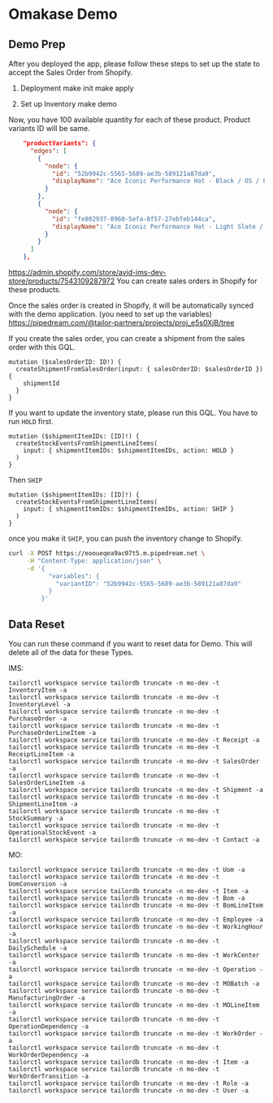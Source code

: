 # Omakase Demo

## Demo Prep

After you deployed the app, please follow these steps to set up the state to accept the Sales Order from Shopify.

1. Deployment
   make init
   make apply

2. Set up Inventory
   make demo

Now, you have 100 available quantity for each of these product.
Product variants ID will be same.

```json
    "productVariants": {
      "edges": [
        {
          "node": {
            "id": "52b9942c-5565-5689-ae3b-589121a87da9",
            "displayName": "Ace Iconic Performance Hat - Black / OS / Plain",
          }
        },
        {
          "node": {
            "id": "fe802937-0960-5efa-8f57-27ebfeb144ca",
            "displayName": "Ace Iconic Performance Hat - Light Slate / OS / Plain",
          }
        }
      ]
    },
```

https://admin.shopify.com/store/avid-ims-dev-store/products/7543109287972
You can create sales orders in Shopify for these products.

Once the sales order is created in Shopify, it will be automatically synced with the demo application. (you need to set up the variables)
https://pipedream.com/@tailor-partners/projects/proj_e5s0XjB/tree

If you create the sales order, you can create a shipment from the sales order with this GQL.

```gql
mutation ($salesOrderID: ID!) {
  createShipmentFromSalesOrder(input: { salesOrderID: $salesOrderID }) {
    shipmentId
  }
}
```

If you want to update the inventory state, please run this GQL.
You have to run `HOLD` first.

```gql
mutation ($shipmentItemIDs: [ID]!) {
  createStockEventsFromShipmentLineItems(
    input: { shipmentItemIDs: $shipmentItemIDs, action: HOLD }
  )
}
```

Then `SHIP`

```gql
mutation ($shipmentItemIDs: [ID]!) {
  createStockEventsFromShipmentLineItems(
    input: { shipmentItemIDs: $shipmentItemIDs, action: SHIP }
  )
}
```

once you make it `SHIP`, you can push the inventory change to Shopify.

```sh
curl -X POST https://eooueqea9ac07t5.m.pipedream.net \
     -H "Content-Type: application/json" \
     -d '{
           "variables": {
             "variantID": "52b9942c-5565-5689-ae3b-589121a87da9"
           }
         }'
```

## Data Reset

You can run these command if you want to reset data for Demo.
This will delete all of the data for these Types.

IMS:

```
tailorctl workspace service tailordb truncate -n mo-dev -t InventoryItem -a
tailorctl workspace service tailordb truncate -n mo-dev -t InventoryLevel -a
tailorctl workspace service tailordb truncate -n mo-dev -t PurchaseOrder -a
tailorctl workspace service tailordb truncate -n mo-dev -t PurchaseOrderLineItem -a
tailorctl workspace service tailordb truncate -n mo-dev -t Receipt -a
tailorctl workspace service tailordb truncate -n mo-dev -t ReceiptLineItem -a
tailorctl workspace service tailordb truncate -n mo-dev -t SalesOrder -a
tailorctl workspace service tailordb truncate -n mo-dev -t SalesOrderLineItem -a
tailorctl workspace service tailordb truncate -n mo-dev -t Shipment -a
tailorctl workspace service tailordb truncate -n mo-dev -t ShipmentLineItem -a
tailorctl workspace service tailordb truncate -n mo-dev -t StockSummary -a
tailorctl workspace service tailordb truncate -n mo-dev -t OperationalStockEvent -a
tailorctl workspace service tailordb truncate -n mo-dev -t Contact -a
```

MO:

```
tailorctl workspace service tailordb truncate -n mo-dev -t Uom -a
tailorctl workspace service tailordb truncate -n mo-dev -t UomConversion -a
tailorctl workspace service tailordb truncate -n mo-dev -t Item -a
tailorctl workspace service tailordb truncate -n mo-dev -t Bom -a
tailorctl workspace service tailordb truncate -n mo-dev -t BomLineItem -a
tailorctl workspace service tailordb truncate -n mo-dev -t Employee -a
tailorctl workspace service tailordb truncate -n mo-dev -t WorkingHour -a
tailorctl workspace service tailordb truncate -n mo-dev -t DailySchedule -a
tailorctl workspace service tailordb truncate -n mo-dev -t WorkCenter -a
tailorctl workspace service tailordb truncate -n mo-dev -t Operation -a
tailorctl workspace service tailordb truncate -n mo-dev -t MOBatch -a
tailorctl workspace service tailordb truncate -n mo-dev -t ManufacturingOrder -a
tailorctl workspace service tailordb truncate -n mo-dev -t MOLineItem -a
tailorctl workspace service tailordb truncate -n mo-dev -t OperationDependency -a
tailorctl workspace service tailordb truncate -n mo-dev -t WorkOrder -a
tailorctl workspace service tailordb truncate -n mo-dev -t WorkOrderDependency -a
tailorctl workspace service tailordb truncate -n mo-dev -t Item -a
tailorctl workspace service tailordb truncate -n mo-dev -t WorkOrderTransition -a
tailorctl workspace service tailordb truncate -n mo-dev -t Role -a
tailorctl workspace service tailordb truncate -n mo-dev -t User -a
```
